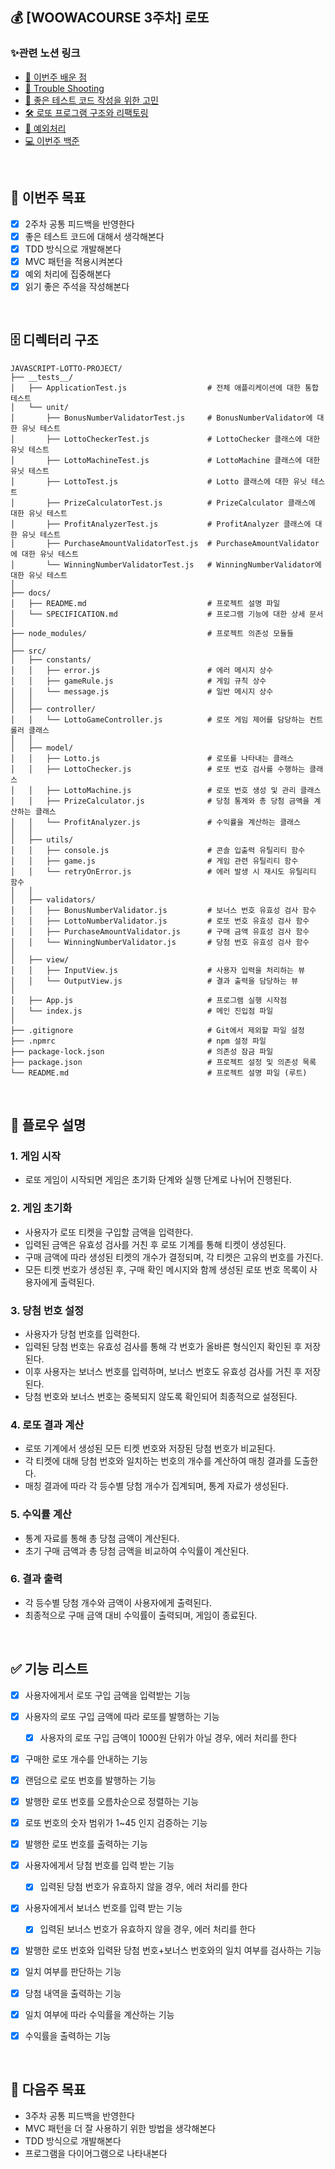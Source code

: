 ## 💰 [WOOWACOURSE 3주차] 로또

### ✨관련 노션 링크

- [🎁 이번주 배운 점](https://harvest-wool-819.notion.site/3-12e1f2c49ce08186bd83f7f37f5cdf26?pvs=4)  
- [🐞 Trouble Shooting](https://harvest-wool-819.notion.site/Trouble-Shooting-12e1f2c49ce08180adfdf07dd0f4d3e8?pvs=4)
- [📄 좋은 테스트 코드 작성을 위한 고민](https://harvest-wool-819.notion.site/12e1f2c49ce081388f89e6bcebfc3816?pvs=4)
- [🛠 로또 프로그램 구조와 리팩토링](https://harvest-wool-819.notion.site/12e1f2c49ce081b286daf3221e545d60?pvs=4)
- [🚨 예외처리](https://harvest-wool-819.notion.site/12e1f2c49ce080c59b7af92388ed6c75?pvs=4)      
- [💻 이번주 백준](https://harvest-wool-819.notion.site/3-12e1f2c49ce081488efbe8c7223b1cf8?pvs=4)

<br>

## 🌟 이번주 목표

- [x] 2주차 공통 피드백을 반영한다
- [x] 좋은 테스트 코드에 대해서 생각해본다
- [x] TDD 방식으로 개발해본다
- [x] MVC 패턴을 적용시켜본다
- [x] 예외 처리에 집중해본다
- [x] 읽기 좋은 주석을 작성해본다

<br>

## 🗄 디렉터리 구조

```plaintext
JAVASCRIPT-LOTTO-PROJECT/
├── __tests__/
│   ├── ApplicationTest.js                  # 전체 애플리케이션에 대한 통합 테스트
│   └── unit/
│       ├── BonusNumberValidatorTest.js     # BonusNumberValidator에 대한 유닛 테스트
│       ├── LottoCheckerTest.js             # LottoChecker 클래스에 대한 유닛 테스트
│       ├── LottoMachineTest.js             # LottoMachine 클래스에 대한 유닛 테스트
│       ├── LottoTest.js                    # Lotto 클래스에 대한 유닛 테스트
│       ├── PrizeCalculatorTest.js          # PrizeCalculator 클래스에 대한 유닛 테스트
│       ├── ProfitAnalyzerTest.js           # ProfitAnalyzer 클래스에 대한 유닛 테스트
│       ├── PurchaseAmountValidatorTest.js  # PurchaseAmountValidator에 대한 유닛 테스트
│       └── WinningNumberValidatorTest.js   # WinningNumberValidator에 대한 유닛 테스트
│
├── docs/
│   ├── README.md                           # 프로젝트 설명 파일
│   └── SPECIFICATION.md                    # 프로그램 기능에 대한 상세 문서
│
├── node_modules/                           # 프로젝트 의존성 모듈들
│
├── src/
│   ├── constants/
│   │   ├── error.js                        # 에러 메시지 상수
│   │   ├── gameRule.js                     # 게임 규칙 상수
│   │   └── message.js                      # 일반 메시지 상수
│   │
│   ├── controller/
│   │   └── LottoGameController.js          # 로또 게임 제어를 담당하는 컨트롤러 클래스
│   │
│   ├── model/
│   │   ├── Lotto.js                        # 로또를 나타내는 클래스
│   │   ├── LottoChecker.js                 # 로또 번호 검사를 수행하는 클래스
│   │   ├── LottoMachine.js                 # 로또 번호 생성 및 관리 클래스
│   │   ├── PrizeCalculator.js              # 당첨 통계와 총 당첨 금액을 계산하는 클래스
│   │   └── ProfitAnalyzer.js               # 수익률을 계산하는 클래스
│   │
│   ├── utils/
│   │   ├── console.js                      # 콘솔 입출력 유틸리티 함수
│   │   ├── game.js                         # 게임 관련 유틸리티 함수
│   │   └── retryOnError.js                 # 에러 발생 시 재시도 유틸리티 함수
│   │
│   ├── validators/
│   │   ├── BonusNumberValidator.js         # 보너스 번호 유효성 검사 함수
│   │   ├── LottoNumberValidator.js         # 로또 번호 유효성 검사 함수
│   │   ├── PurchaseAmountValidator.js      # 구매 금액 유효성 검사 함수
│   │   └── WinningNumberValidator.js       # 당첨 번호 유효성 검사 함수
│
│   ├── view/
│   │   ├── InputView.js                    # 사용자 입력을 처리하는 뷰
│   │   └── OutputView.js                   # 결과 출력을 담당하는 뷰
│
│   ├── App.js                              # 프로그램 실행 시작점
│   └── index.js                            # 메인 진입점 파일
│
├── .gitignore                              # Git에서 제외할 파일 설정
├── .npmrc                                  # npm 설정 파일
├── package-lock.json                       # 의존성 잠금 파일
├── package.json                            # 프로젝트 설정 및 의존성 목록
└── README.md                               # 프로젝트 설명 파일 (루트)
```

<br>

## 🌊 플로우 설명

### 1. 게임 시작
- 로또 게임이 시작되면 게임은 초기화 단계와 실행 단계로 나뉘어 진행된다.

### 2. 게임 초기화
- 사용자가 로또 티켓을 구입할 금액을 입력한다.
- 입력된 금액은 유효성 검사를 거친 후 로또 기계를 통해 티켓이 생성된다.
- 구매 금액에 따라 생성된 티켓의 개수가 결정되며, 각 티켓은 고유의 번호를 가진다.
- 모든 티켓 번호가 생성된 후, 구매 확인 메시지와 함께 생성된 로또 번호 목록이 사용자에게 출력된다.

### 3. 당첨 번호 설정
- 사용자가 당첨 번호를 입력한다.
- 입력된 당첨 번호는 유효성 검사를 통해 각 번호가 올바른 형식인지 확인된 후 저장된다.
- 이후 사용자는 보너스 번호를 입력하며, 보너스 번호도 유효성 검사를 거친 후 저장된다.
- 당첨 번호와 보너스 번호는 중복되지 않도록 확인되어 최종적으로 설정된다.

### 4. 로또 결과 계산
- 로또 기계에서 생성된 모든 티켓 번호와 저장된 당첨 번호가 비교된다.
- 각 티켓에 대해 당첨 번호와 일치하는 번호의 개수를 계산하여 매칭 결과를 도출한다.
- 매칭 결과에 따라 각 등수별 당첨 개수가 집계되며, 통계 자료가 생성된다.

### 5. 수익률 계산
- 통계 자료를 통해 총 당첨 금액이 계산된다.
- 초기 구매 금액과 총 당첨 금액을 비교하여 수익률이 계산된다.

### 6. 결과 출력
- 각 등수별 당첨 개수와 금액이 사용자에게 출력된다.
- 최종적으로 구매 금액 대비 수익률이 출력되며, 게임이 종료된다.

<br>

## ✅ 기능 리스트

- [x] 사용자에게서 로또 구입 금액을 입력받는 기능
- [x] 사용자의 로또 구입 금액에 따라 로또를 발행하는 기능
	- [x] 사용자의 로또 구입 금액이 1000원 단위가 아닐 경우, 에러 처리를 한다
- [x] 구매한 로또 개수를 안내하는 기능
- [x] 랜덤으로 로또 번호를 발행하는 기능
- [x] 발행한 로또 번호를 오름차순으로 정렬하는 기능
- [x] 로또 번호의 숫자 범위가 1~45 인지 검증하는 기능
- [x] 발행한 로또 번호를 출력하는 기능
- [x] 사용자에게서 당첨 번호를 입력 받는 기능
	- [x] 입력된 당첨 번호가 유효하지 않을 경우, 에러 처리를 한다
- [x] 사용자에게서 보너스 번호를 입력 받는 기능
	- [x] 입력된 보너스 번호가 유효하지 않을 경우, 에러 처리를 한다
- [x] 발행한 로또 번호와 입력돤 당첨 번호+보너스 번호와의 일치 여부를 검사하는 기능
- [x] 일치 여부를 판단하는 기능
- [x] 당첨 내역을 출력하는 기능
- [x] 일치 여부에 따라 수익률을 계산하는 기능
- [x] 수익률을 출력하는 기능


<br>


## 💫 다음주 목표

- 3주차 공통 피드백을 반영한다
- MVC 패턴을 더 잘 사용하기 위한 방법을 생각해본다
- TDD 방식으로 개발해본다
- 프로그램을 다이어그램으로 나타내본다